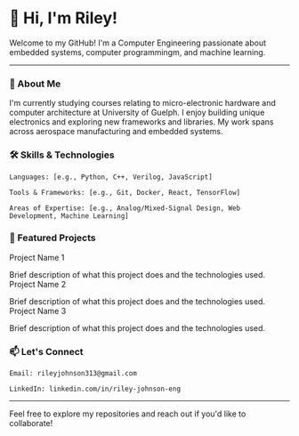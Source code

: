 # 👋 Hi, I'm Riley!

Welcome to my GitHub! I'm a Computer Engineering passionate about embedded systems, computer programmingm, and machine learning.

---

### 🚀 About Me

I'm currently studying courses relating to micro-electronic hardware and computer architecture at University of Guelph. I enjoy building unique electronics and exploring new frameworks and libraries. My work spans across aerospace manufacturing and embedded systems.
### 🛠️ Skills & Technologies

    Languages: [e.g., Python, C++, Verilog, JavaScript]

    Tools & Frameworks: [e.g., Git, Docker, React, TensorFlow]

    Areas of Expertise: [e.g., Analog/Mixed-Signal Design, Web Development, Machine Learning]

### 📂 Featured Projects
Project Name 1

Brief description of what this project does and the technologies used.
Project Name 2

Brief description of what this project does and the technologies used.
Project Name 3

Brief description of what this project does and the technologies used.
### 📫 Let's Connect

    Email: rileyjohnson313@gmail.com

    LinkedIn: linkedin.com/in/riley-johnson-eng

---

Feel free to explore my repositories and reach out if you'd like to collaborate!
